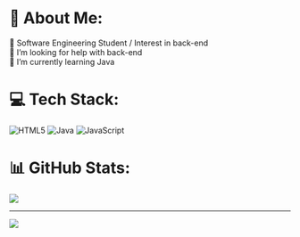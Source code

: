 # 💫 About Me:
🔭 Software Engineering Student / Interest in back-end<br>🤝 I’m looking for help with back-end<br>🌱 I’m currently learning Java


# 💻 Tech Stack:
![HTML5](https://img.shields.io/badge/html5-%23E34F26.svg?style=for-the-badge&logo=html5&logoColor=white) ![Java](https://img.shields.io/badge/java-%23ED8B00.svg?style=for-the-badge&logo=openjdk&logoColor=white) ![JavaScript](https://img.shields.io/badge/javascript-%23323330.svg?style=for-the-badge&logo=javascript&logoColor=%23F7DF1E)
# 📊 GitHub Stats:
![](https://github-readme-stats.vercel.app/api/top-langs/?username=beatrizzS&theme=rose&hide_border=false&include_all_commits=false&count_private=false&layout=compact)

---
[![](https://visitcount.itsvg.in/api?id=beatrizzS&icon=7&color=10)](https://visitcount.itsvg.in)

<!-- Proudly created with GPRM ( https://gprm.itsvg.in ) -->
